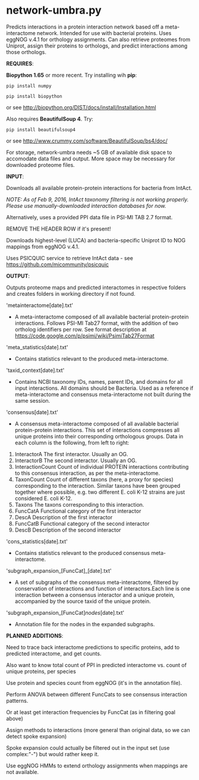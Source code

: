 # network-umbra.py

Predicts interactions in a protein interaction network based off a meta-interactome network.
Intended for use with bacterial proteins.
Uses eggNOG v.4.1 for orthology assignments.
Can also retrieve proteomes from Uniprot, assign their proteins to orthologs, and predict interactions among those orthologs.

**REQUIRES**: 

**Biopython 1.65** or more recent. Try installing wih **pip**:

    pip install numpy

    pip install biopython

or see http://biopython.org/DIST/docs/install/Installation.html

Also requires **BeautifulSoup 4**. Try:

    pip install beautifulsoup4

or see http://www.crummy.com/software/BeautifulSoup/bs4/doc/

For storage, network-umbra needs ~5 GB of available disk space to accomodate data files and output. More space may be necessary for downloaded proteome files.

**INPUT**: 

Downloads all available protein-protein interactions for bacteria from IntAct.

*NOTE: As of Feb 9, 2016, IntAct taxonomy filtering is not working properly.  Please use manually-downloaded interaction databases for now.*

Alternatively, uses a provided PPI data file in PSI-MI TAB 2.7 format.

REMOVE THE HEADER ROW if it's present!
  
Downloads highest-level (LUCA) and bacteria-specific Uniprot ID to NOG mappings from eggNOG v.4.1.

Uses PSICQUIC service to retrieve IntAct data - see https://github.com/micommunity/psicquic

**OUTPUT**: 

Outputs proteome maps and predicted interactomes in respective folders and creates folders in working directory if not found.

'metainteractome[date].txt'
- A meta-interactome composed of all available bacterial protein-protein interactions.
   Follows PSI-MI Tab27 format, with the addition of two ortholog identifiers per row.
   See format description at https://code.google.com/p/psimi/wiki/PsimiTab27Format
   
'meta_statistics[date].txt'
- Contains statistics relevant to the produced meta-interactome.

'taxid_context[date].txt'
- Contains NCBI taxonomy IDs, names, parent IDs, and domains for all input interactions.
   All domains should be Bacteria.
   Used as a reference if meta-interactome and consensus meta-interactome not
   built during the same session.
   
'consensus[date].txt'
- A consensus meta-interactome composed of all available bacterial protein-protein interactions.
   This set of interactions compresses all unique proteins into their corresponding orthologous groups.
   Data in each column is the following, from left to right:
   
1. InteractorA  The first interactor. Usually an OG.
2. InteractorB  The second interactor. Usually an OG.
3. InteractionCount  Count of individual PROTEIN interactions contributing to this consensus interaction, as per the meta-interactome.
4. TaxonCount  Count of different taxons (here, a proxy for species) corresponding to the interaction.
   Similar taxons have been grouped together where possible, e.g. two different E. coli K-12 strains are just considered E. coli K-12.
5. Taxons  The taxons corresponding to this interaction.
6. FuncCatA  Functional category of the first interactor
7. DescA  Description of the first interactor
8. FuncCatB  Functional category of the second interactor
9. DescB  Description of the second interactor

'cons_statistics[date].txt'
- Contains statistics relevant to the produced consensus meta-interactome.
   
'subgraph_expansion_[FuncCat]_[date].txt'
- A set of subgraphs of the consensus meta-interactome, filtered by conservation of interactions and function of interactors.Each line is one interaction between a consensus interactor and a unique protein, accompanied by the source taxid of the unique protein.
   
'subgraph_expansion_[FuncCat]_nodes_[date].txt'
- Annotation file for the nodes in the expanded subgraphs.
   

**PLANNED ADDITIONS**:

Need to trace back interactome predictions to specific proteins, add to predicted interactome, and get counts.

Also want to know total count of PPI in predicted interactome vs. count of unique proteins, per species

Use protein and species count from eggNOG (it's in the annotation file).

Perform ANOVA between different FuncCats to see consensus interaction patterns.

Or at least get interaction frequencies by FuncCat (as in filtering goal above)
 
Assign methods to interactions (more general than original data, so we can detect spoke expansion)

Spoke expansion could actually be filtered out in the input set (use complex:"-") but would rather keep it.

Use eggNOG HMMs to extend orthology assignments when mappings are not available.
